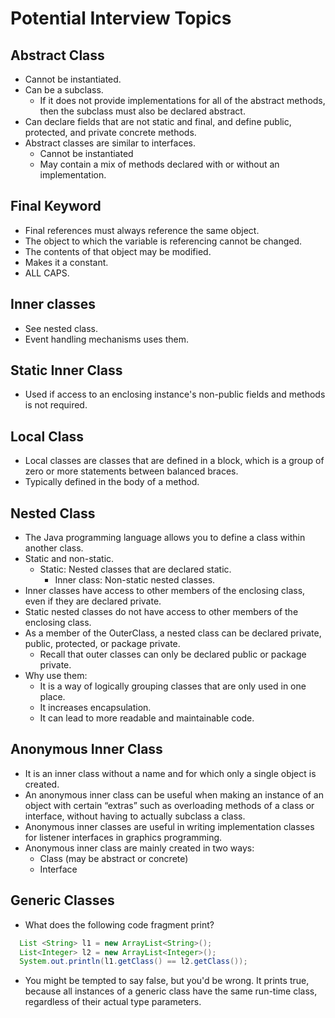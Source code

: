 # Potential Interview Topics
## Abstract Class
* Cannot be instantiated.
* Can be a subclass.
  - If it does not provide implementations for all of the abstract methods, then the subclass must
  also be declared abstract.
* Can declare fields that are not static and final, and define public, protected, and private 
  concrete methods.
* Abstract classes are similar to interfaces.
  - Cannot be instantiated
  - May contain a mix of methods declared with or without an implementation.
## Final Keyword
* Final references must always reference the same object.
* The object to which the variable is referencing cannot be changed.
* The contents of that object may be modified.
* Makes it a constant.
* ALL CAPS.
## Inner classes
* See nested class.
* Event handling mechanisms uses them.
## Static Inner Class
* Used if access to an enclosing instance's non-public fields and methods is not required.
## Local Class
* Local classes are classes that are defined in a block, which is a group of zero or more statements
 between balanced braces.
* Typically defined in the body of a method.
## Nested Class
* The Java programming language allows you to define a class within another class.
* Static and non-static. 
  - Static: Nested classes that are declared static. 
	- Inner class: Non-static nested classes.
* Inner classes have access to other members of the enclosing class, even if they are declared private. 
* Static nested classes do not have access to other members of the enclosing class. 
* As a member of the OuterClass, a nested class can be declared private, public, protected, or package private. 
  - Recall that outer classes can only be declared public or package private.
* Why use them:
  - It is a way of logically grouping classes that are only used in one place.
  - It increases encapsulation.
  - It can lead to more readable and maintainable code.
## Anonymous Inner Class
* It is an inner class without a name and for which only a single object is created. 
* An anonymous inner class can be useful when making an instance of an object with certain “extras” such as overloading methods of a class or interface, without having to actually subclass a class.
* Anonymous inner classes are useful in writing implementation classes for listener interfaces in graphics programming.
* Anonymous inner class are mainly created in two ways:
  - Class (may be abstract or concrete)
  - Interface
## Generic Classes
* What does the following code fragment print?
```java
  List <String> l1 = new ArrayList<String>();
  List<Integer> l2 = new ArrayList<Integer>();
  System.out.println(l1.getClass() == l2.getClass());
```
- You might be tempted to say false, but you'd be wrong. It prints true, because all instances of a generic class have the same run-time class, regardless of their actual type parameters.
